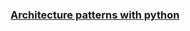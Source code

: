 ### [Architecture patterns with python](https://www.aladin.co.kr/shop/wproduct.aspx?ItemId=205374427)
